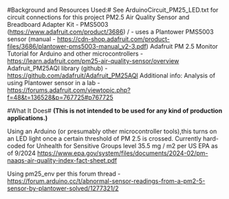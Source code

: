 #Background and Resources Used:#
See ArduinoCircuit_PM25_LED.txt for circuit connections for this project
PM2.5 Air Quality Sensor and Breadboard Adapter Kit - PMS5003 (https://www.adafruit.com/product/3686) /  - uses a Plantower PMS5003 sensor (manual - https://cdn-shop.adafruit.com/product-files/3686/plantower-pms5003-manual_v2-3.pdf)
Adafruit PM 2.5 Monitor Tutorial for Arduino and other microcontrollers  - https://learn.adafruit.com/pm25-air-quality-sensor/overview
Adafruit_PM25AQI library (github) - https://github.com/adafruit/Adafruit_PM25AQI
Additional info: Analysis of using Plantower sensor in a lab - https://forums.adafruit.com/viewtopic.php?f=48&t=136528&p=767725#p767725

#What It Does# 
**(This is not intended to be used for any kind of production applications.)**

Using an Arduino (or presumably other microcontroller tools),this turns on an LED light once a certain threshold of PM 2.5 is crossed. Currently hard-coded for Unhealth for Sensitive Groups level
 35.5 mg / m2 per US EPA as of 9/2024 https://www.epa.gov/system/files/documents/2024-02/pm-naaqs-air-quality-index-fact-sheet.pdf

Using pm25_env per this forum thread - https://forum.arduino.cc/t/abnormal-sensor-readings-from-a-pm2-5-sensor-by-plantower-solved/1277321/2

